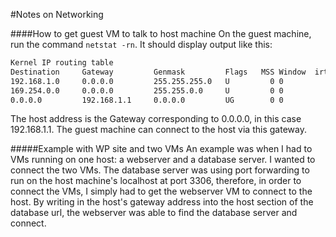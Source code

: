 #Notes on Networking

####How to get guest VM to talk to host machine
On the guest machine, run the command `netstat -rn`.
It should display output like this:
```bash
Kernel IP routing table
Destination     Gateway         Genmask         Flags   MSS Window  irtt Iface
192.168.1.0     0.0.0.0         255.255.255.0   U         0 0          0 wlan0
169.254.0.0     0.0.0.0         255.255.0.0     U         0 0          0 wlan0
0.0.0.0         192.168.1.1     0.0.0.0         UG        0 0          0 wlan0
```
The host address is the Gateway corresponding to 0.0.0.0, in this case 192.168.1.1. The guest machine can connect to the host via this gateway.

#####Example with WP site and two VMs
An example was when I had to VMs running on one host: a webserver and a database server. I wanted to connect the two VMs. The database server was using port forwarding to run on the host machine's localhost at port 3306, therefore, in order to connect the VMs, I simply had to get the webserver VM to connect to the host. By writing in the host's gateway address into the host section of the database url, the webserver was able to find the database server and connect.